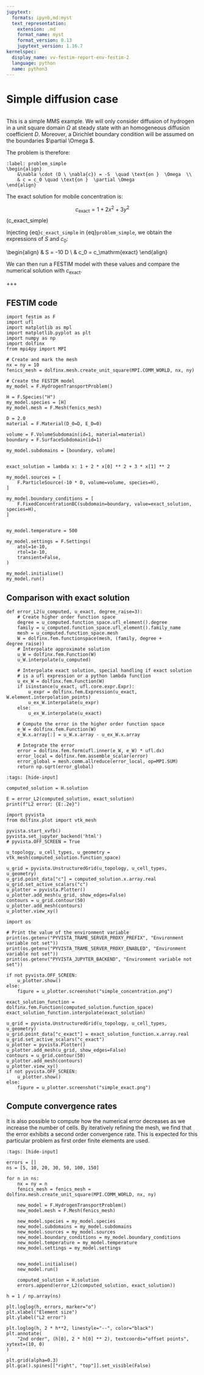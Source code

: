 ```yaml
---
jupytext:
  formats: ipynb,md:myst
  text_representation:
    extension: .md
    format_name: myst
    format_version: 0.13
    jupytext_version: 1.16.7
kernelspec:
  display_name: vv-festim-report-env-festim-2
  language: python
  name: python3
---
```


# Simple diffusion case

```{tags} 2D, MMS, steady state
```

This is a simple MMS example.
We will only consider diffusion of hydrogen in a unit square domain $\Omega$ at steady state with an homogeneous diffusion coefficient $D$.
Moreover, a Dirichlet boundary condition will be assumed on the boundaries $\partial \Omega $.

The problem is therefore:
```{math}
:label: problem_simple
\begin{align}
    &\nabla \cdot (D \ \nabla{c}) = -S  \quad \text{on }  \Omega  \\
    & c = c_0 \quad \text{on }  \partial \Omega
\end{align}
```

The exact solution for mobile concentration is:

$$
\begin{equation}
    c_\mathrm{exact} = 1 + 2 x^2 + 3 y^2
\end{equation}
$$(c_exact_simple)

Injecting {eq}`c_exact_simple` in {eq}`problem_simple`, we obtain the expressions of $S$ and $c_0$:

\begin{align}
    & S = -10 D \\
    & c_0 = c_\mathrm{exact}
\end{align}

We can then run a FESTIM model with these values and compare the numerical solution with $c_\mathrm{exact}$.

+++

## FESTIM code

```{code-cell} ipython3
import festim as F
import ufl
import matplotlib as mpl
import matplotlib.pyplot as plt
import numpy as np
import dolfinx
from mpi4py import MPI

# Create and mark the mesh
nx = ny = 10
fenics_mesh = dolfinx.mesh.create_unit_square(MPI.COMM_WORLD, nx, ny)

# Create the FESTIM model
my_model = F.HydrogenTransportProblem()

H = F.Species("H")
my_model.species = [H]
my_model.mesh = F.Mesh(fenics_mesh)

D = 2.0
material = F.Material(D_0=D, E_D=0)

volume = F.VolumeSubdomain(id=1, material=material)
boundary = F.SurfaceSubdomain(id=1)

my_model.subdomains = [boundary, volume]


exact_solution = lambda x: 1 + 2 * x[0] ** 2 + 3 * x[1] ** 2

my_model.sources = [
    F.ParticleSource(-10 * D, volume=volume, species=H),
]

my_model.boundary_conditions = [
    F.FixedConcentrationBC(subdomain=boundary, value=exact_solution, species=H),
]


my_model.temperature = 500

my_model.settings = F.Settings(
    atol=1e-10,
    rtol=1e-10,
    transient=False,
)

my_model.initialise()
my_model.run()
```

## Comparison with exact solution

```{code-cell} ipython3
def error_L2(u_computed, u_exact, degree_raise=3):
    # Create higher order function space
    degree = u_computed.function_space.ufl_element().degree
    family = u_computed.function_space.ufl_element().family_name
    mesh = u_computed.function_space.mesh
    W = dolfinx.fem.functionspace(mesh, (family, degree + degree_raise))
    # Interpolate approximate solution
    u_W = dolfinx.fem.Function(W)
    u_W.interpolate(u_computed)

    # Interpolate exact solution, special handling if exact solution
    # is a ufl expression or a python lambda function
    u_ex_W = dolfinx.fem.Function(W)
    if isinstance(u_exact, ufl.core.expr.Expr):
        u_expr = dolfinx.fem.Expression(u_exact, W.element.interpolation_points)
        u_ex_W.interpolate(u_expr)
    else:
        u_ex_W.interpolate(u_exact)

    # Compute the error in the higher order function space
    e_W = dolfinx.fem.Function(W)
    e_W.x.array[:] = u_W.x.array - u_ex_W.x.array

    # Integrate the error
    error = dolfinx.fem.form(ufl.inner(e_W, e_W) * ufl.dx)
    error_local = dolfinx.fem.assemble_scalar(error)
    error_global = mesh.comm.allreduce(error_local, op=MPI.SUM)
    return np.sqrt(error_global)
```

```{code-cell} ipython3
:tags: [hide-input]

computed_solution = H.solution

E = error_L2(computed_solution, exact_solution)
print(f"L2 error: {E:.2e}")
```

```{code-cell} ipython3
import pyvista
from dolfinx.plot import vtk_mesh

pyvista.start_xvfb()
pyvista.set_jupyter_backend('html')
# pyvista.OFF_SCREEN = True

u_topology, u_cell_types, u_geometry = vtk_mesh(computed_solution.function_space)

u_grid = pyvista.UnstructuredGrid(u_topology, u_cell_types, u_geometry)
u_grid.point_data["c"] = computed_solution.x.array.real
u_grid.set_active_scalars("c")
u_plotter = pyvista.Plotter()
u_plotter.add_mesh(u_grid, show_edges=False)
contours = u_grid.contour(50)
u_plotter.add_mesh(contours)
u_plotter.view_xy()

import os

# Print the value of the environment variable
print(os.getenv("PYVISTA_TRAME_SERVER_PROXY_PREFIX", "Environment variable not set"))
print(os.getenv("PYVISTA_TRAME_SERVER_PROXY_ENABLED", "Environment variable not set"))
print(os.getenv("PYVISTA_JUPYTER_BACKEND", "Environment variable not set"))

if not pyvista.OFF_SCREEN:
    u_plotter.show()
else:
    figure = u_plotter.screenshot("simple_concentration.png")
```

```{code-cell} ipython3
exact_solution_function = dolfinx.fem.Function(computed_solution.function_space)
exact_solution_function.interpolate(exact_solution)

u_grid = pyvista.UnstructuredGrid(u_topology, u_cell_types, u_geometry)
u_grid.point_data["c_exact"] = exact_solution_function.x.array.real
u_grid.set_active_scalars("c_exact")
u_plotter = pyvista.Plotter()
u_plotter.add_mesh(u_grid, show_edges=False)
contours = u_grid.contour(50)
u_plotter.add_mesh(contours)
u_plotter.view_xy()
if not pyvista.OFF_SCREEN:
    u_plotter.show()
else:
    figure = u_plotter.screenshot("simple_exact.png")
```

## Compute convergence rates

It is also possible to compute how the numerical error decreases as we increase the number of cells.
By iteratively refining the mesh, we find that the error exhibits a second order convergence rate.
This is expected for this particular problem as first order finite elements are used.

```{code-cell} ipython3
:tags: [hide-input]

errors = []
ns = [5, 10, 20, 30, 50, 100, 150]

for n in ns:
    nx = ny = n
    fenics_mesh = fenics_mesh = dolfinx.mesh.create_unit_square(MPI.COMM_WORLD, nx, ny)

    new_model = F.HydrogenTransportProblem()
    new_model.mesh = F.Mesh(fenics_mesh)

    new_model.species = my_model.species
    new_model.subdomains = my_model.subdomains
    new_model.sources = my_model.sources
    new_model.boundary_conditions = my_model.boundary_conditions
    new_model.temperature = my_model.temperature
    new_model.settings = my_model.settings


    new_model.initialise()
    new_model.run()

    computed_solution = H.solution
    errors.append(error_L2(computed_solution, exact_solution))

h = 1 / np.array(ns)

plt.loglog(h, errors, marker="o")
plt.xlabel("Element size")
plt.ylabel("L2 error")

plt.loglog(h, 2 * h**2, linestyle="--", color="black")
plt.annotate(
    "2nd order", (h[0], 2 * h[0] ** 2), textcoords="offset points", xytext=(10, 0)
)

plt.grid(alpha=0.3)
plt.gca().spines[["right", "top"]].set_visible(False)
```
